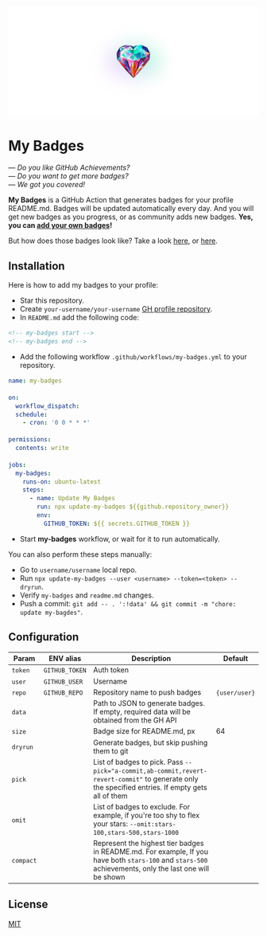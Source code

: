 <a href="https://github.com/my-badges/my-badges"><img src=".github/my-badges.png" alt="My Badges"></a>

# My Badges

— _Do you like GitHub Achievements?_  
— _Do you want to get more badges?_  
— _We got you covered!_

**My Badges** is a GitHub Action that generates badges for your profile README.md.
Badges will be updated automatically every day. And you will get new badges as you progress, or
as community adds new badges. **Yes, you can [add your own badges](CONTRIBUTING.md)!**

But how does those badges look like? Take a look [here](https://github.com/antonmedv),
or [here](https://github.com/antongolub).

## Installation

Here is how to add my badges to your profile:

- Star this repository.
- Create `your-username/your-username` [GH profile repository](https://docs.github.com/en/account-and-profile/setting-up-and-managing-your-github-profile/customizing-your-profile/managing-your-profile-readme).
- In `README.md` add the following code:

```html
<!-- my-badges start -->
<!-- my-badges end -->
```

- Add the following workflow `.github/workflows/my-badges.yml` to your repository.

```yaml
name: my-badges

on:
  workflow_dispatch:
  schedule:
    - cron: '0 0 * * *'

permissions:
  contents: write

jobs:
  my-badges:
    runs-on: ubuntu-latest
    steps:
      - name: Update My Badges
        run: npx update-my-badges ${{github.repository_owner}}
        env:
          GITHUB_TOKEN: ${{ secrets.GITHUB_TOKEN }}
```

- Start **my-badges** workflow, or wait for it to run automatically.

You can also perform these steps manually:
- Go to `username/username` local repo.
- Run `npx update-my-badges --user <username> --token=<token> --dryrun`.
- Verify `my-badges` and `readme.md` changes.
- Push a commit: `git add -- . ':!data' && git commit -m "chore: update my-bagdes"`.

## Configuration

| Param     | ENV alias      | Description                                                                                                                                             | Default       |
|-----------|----------------|---------------------------------------------------------------------------------------------------------------------------------------------------------|---------------|
| `token`   | `GITHUB_TOKEN` | Auth token                                                                                                                                              |               |
| `user`    | `GITHUB_USER`  | Username                                                                                                                                                |               |
| `repo`    | `GITHUB_REPO`  | Repository name to push badges                                                                                                                          | `{user/user}` |
| `data`    |                | Path to JSON to generate badges. If empty, required data will be obtained from the GH API                                                               |               |
| `size`    |                | Badge size for README.md, px                                                                                                                            | 64            |
| `dryrun`  |                | Generate badges, but skip pushing them to git                                                                                                           |               |
| `pick`    |                | List of badges to pick. Pass `--pick="a-commit,ab-commit,revert-revert-commit"` to generate only the specified entries. If empty gets all of them       |               |
| `omit`    |                | List of badges to exclude. For example, if you're too shy to flex your stars: `--omit:stars-100,stars-500,stars-1000`                                   |               |
| `compact` |                | Represent the highest tier badges in README.md. For example, If you have both `stars-100` and `stars-500` achievements, only the last one will be shown |               |

## License

[MIT](LICENSE)
